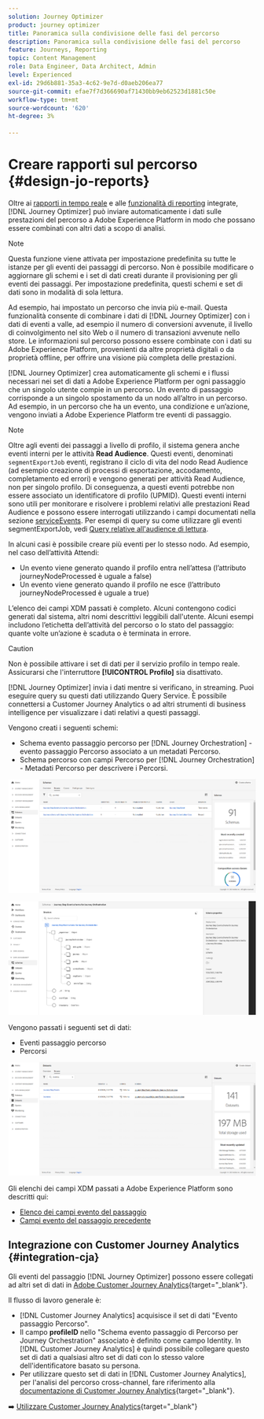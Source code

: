 ```yaml
---
solution: Journey Optimizer
product: journey optimizer
title: Panoramica sulla condivisione delle fasi del percorso
description: Panoramica sulla condivisione delle fasi del percorso
feature: Journeys, Reporting
topic: Content Management
role: Data Engineer, Data Architect, Admin
level: Experienced
exl-id: 29d6b881-35a3-4c62-9e7d-d0aeb206ea77
source-git-commit: efae7f7d366690af71430bb9eb62523d1881c50e
workflow-type: tm+mt
source-wordcount: '620'
ht-degree: 3%

---
```


# Creare rapporti sul percorso {#design-jo-reports}

Oltre ai [rapporti in tempo reale](live-report.md) e alle [funzionalità di reporting](report-gs-cja.md) integrate, [!DNL Journey Optimizer] può inviare automaticamente i dati sulle prestazioni del percorso a Adobe Experience Platform in modo che possano essere combinati con altri dati a scopo di analisi.

>[!NOTE]
>
>Questa funzione viene attivata per impostazione predefinita su tutte le istanze per gli eventi dei passaggi di percorso. Non è possibile modificare o aggiornare gli schemi e i set di dati creati durante il provisioning per gli eventi dei passaggi. Per impostazione predefinita, questi schemi e set di dati sono in modalità di sola lettura.

Ad esempio, hai impostato un percorso che invia più e-mail. Questa funzionalità consente di combinare i dati di [!DNL Journey Optimizer] con i dati di eventi a valle, ad esempio il numero di conversioni avvenute, il livello di coinvolgimento nel sito Web o il numero di transazioni avvenute nello store. Le informazioni sul percorso possono essere combinate con i dati su Adobe Experience Platform, provenienti da altre proprietà digitali o da proprietà offline, per offrire una visione più completa delle prestazioni.

[!DNL Journey Optimizer] crea automaticamente gli schemi e i flussi necessari nei set di dati a Adobe Experience Platform per ogni passaggio che un singolo utente compie in un percorso. Un evento di passaggio corrisponde a un singolo spostamento da un nodo all’altro in un percorso. Ad esempio, in un percorso che ha un evento, una condizione e un’azione, vengono inviati a Adobe Experience Platform tre eventi di passaggio.

>[!NOTE]
>
>Oltre agli eventi dei passaggi a livello di profilo, il sistema genera anche eventi interni per le attività **Read Audience**. Questi eventi, denominati `segmentExportJob` eventi, registrano il ciclo di vita del nodo Read Audience (ad esempio creazione di processi di esportazione, accodamento, completamento ed errori) e vengono generati per attività Read Audience, non per singolo profilo. Di conseguenza, a questi eventi potrebbe non essere associato un identificatore di profilo (UPMID). Questi eventi interni sono utili per monitorare e risolvere i problemi relativi alle prestazioni Read Audience e possono essere interrogati utilizzando i campi documentati nella sezione [serviceEvents](../reports/sharing-field-list.md#servicevents-field). Per esempi di query su come utilizzare gli eventi segmentExportJob, vedi [Query relative all&#39;audience di lettura](../reports/query-examples.md#read-segment-queries).

In alcuni casi è possibile creare più eventi per lo stesso nodo. Ad esempio, nel caso dell’attività Attendi:

* Un evento viene generato quando il profilo entra nell’attesa (l’attributo journeyNodeProcessed è uguale a false)
* Un evento viene generato quando il profilo ne esce (l’attributo journeyNodeProcessed è uguale a true)

L’elenco dei campi XDM passati è completo. Alcuni contengono codici generati dal sistema, altri nomi descrittivi leggibili dall&#39;utente. Alcuni esempi includono l’etichetta dell’attività del percorso o lo stato del passaggio: quante volte un’azione è scaduta o è terminata in errore.

>[!CAUTION]
>
>Non è possibile attivare i set di dati per il servizio profilo in tempo reale. Assicurarsi che l&#39;interruttore **[!UICONTROL Profilo]** sia disattivato.

[!DNL Journey Optimizer] invia i dati mentre si verificano, in streaming. Puoi eseguire query su questi dati utilizzando Query Service. È possibile connettersi a Customer Journey Analytics o ad altri strumenti di business intelligence per visualizzare i dati relativi a questi passaggi.

Vengono creati i seguenti schemi:

* Schema evento passaggio percorso per [!DNL Journey Orchestration] - evento passaggio Percorso associato a un metadati Percorso.
* Schema percorso con campi Percorso per [!DNL Journey Orchestration] - Metadati Percorso per descrivere i Percorsi.

![](assets/sharing1.png)

![](assets/sharing2.png)

Vengono passati i seguenti set di dati:

* Eventi passaggio percorso
* Percorsi

![](assets/sharing3.png)

Gli elenchi dei campi XDM passati a Adobe Experience Platform sono descritti qui:

* [Elenco dei campi evento del passaggio](../reports/sharing-field-list.md)
* [Campi evento del passaggio precedente](../reports/sharing-legacy-fields.md)

## Integrazione con Customer Journey Analytics {#integration-cja}

Gli eventi del passaggio [!DNL Journey Optimizer] possono essere collegati ad altri set di dati in [Adobe Customer Journey Analytics](https://experienceleague.adobe.com/docs/analytics-platform/using/cja-overview/cja-overview.html?lang=it){target="_blank"}.

Il flusso di lavoro generale è:

* [!DNL Customer Journey Analytics] acquisisce il set di dati &quot;Evento passaggio Percorso&quot;.
* Il campo **profileID** nello &quot;Schema evento passaggio di Percorso per Journey Orchestration&quot; associato è definito come campo Identity. In [!DNL Customer Journey Analytics] è quindi possibile collegare questo set di dati a qualsiasi altro set di dati con lo stesso valore dell&#39;identificatore basato su persona.
* Per utilizzare questo set di dati in [!DNL Customer Journey Analytics], per l&#39;analisi del percorso cross-channel, fare riferimento alla [documentazione di Customer Journey Analytics](https://experienceleague.adobe.com/docs/analytics-platform/using/cja-usecases/cross-channel.html?lang=it){target="_blank"}.

➡️ [Utilizzare Customer Journey Analytics](cja-ajo.md){target="_blank"}
